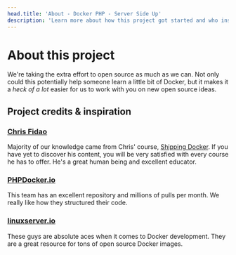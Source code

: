 ```yaml
---
head.title: 'About - Docker PHP - Server Side Up'
description: 'Learn more about how this project got started and who inspired it.'
---
```


# About this project
We're taking the extra effort to open source as much as we can. Not only could this potentially help someone learn a little bit of Docker, but it makes it a *heck of a lot* easier for us to work with you on new open source ideas.

## Project credits & inspiration

### [Chris Fidao](https://github.com/fideloper)
Majority of our knowledge came from Chris' course, [Shipping Docker](https://serversforhackers.com/shipping-docker). If you have yet to discover his content, you will be very satisfied with every course he has to offer. He's a great human being and excellent educator.

### [PHPDocker.io](https://github.com/phpdocker-io/base-images)
This team has an excellent repository and millions of pulls per month. We really like how they structured their code.

### [linuxserver.io](https://www.linuxserver.io/)
These guys are absolute aces when it comes to Docker development. They are a great resource for tons of open source Docker images.